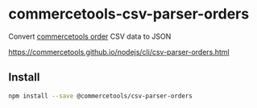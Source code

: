 # commercetools-csv-parser-orders

Convert [commercetools order](https://docs.commercetools.com/api/projects/orders) CSV data to JSON

https://commercetools.github.io/nodejs/cli/csv-parser-orders.html

## Install

```bash
npm install --save @commercetools/csv-parser-orders
```
